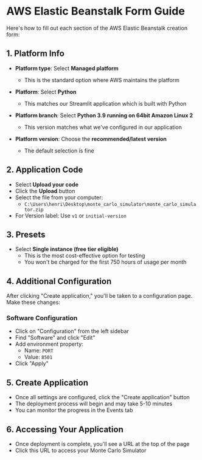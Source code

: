 # AWS Elastic Beanstalk Form Guide

Here's how to fill out each section of the AWS Elastic Beanstalk creation form:

## 1. Platform Info

- **Platform type**: Select **Managed platform**
  - This is the standard option where AWS maintains the platform

- **Platform**: Select **Python**
  - This matches our Streamlit application which is built with Python

- **Platform branch**: Select **Python 3.9 running on 64bit Amazon Linux 2**
  - This version matches what we've configured in our application

- **Platform version**: Choose the **recommended/latest version**
  - The default selection is fine

## 2. Application Code

- Select **Upload your code**
- Click the **Upload** button
- Select the file from your computer:
  - `C:\Users\henri\Desktop\monte_carlo_simulator\monte_carlo_simulator.zip`
- For Version label: Use `v1` or `initial-version`

## 3. Presets

- Select **Single instance (free tier eligible)**
  - This is the most cost-effective option for testing
  - You won't be charged for the first 750 hours of usage per month

## 4. Additional Configuration

After clicking "Create application," you'll be taken to a configuration page. Make these changes:

### Software Configuration
- Click on "Configuration" from the left sidebar
- Find "Software" and click "Edit"
- Add environment property:
  - Name: `PORT`
  - Value: `8501`
- Click "Apply"

## 5. Create Application

- Once all settings are configured, click the "Create application" button
- The deployment process will begin and may take 5-10 minutes
- You can monitor the progress in the Events tab

## 6. Accessing Your Application

- Once deployment is complete, you'll see a URL at the top of the page
- Click this URL to access your Monte Carlo Simulator
